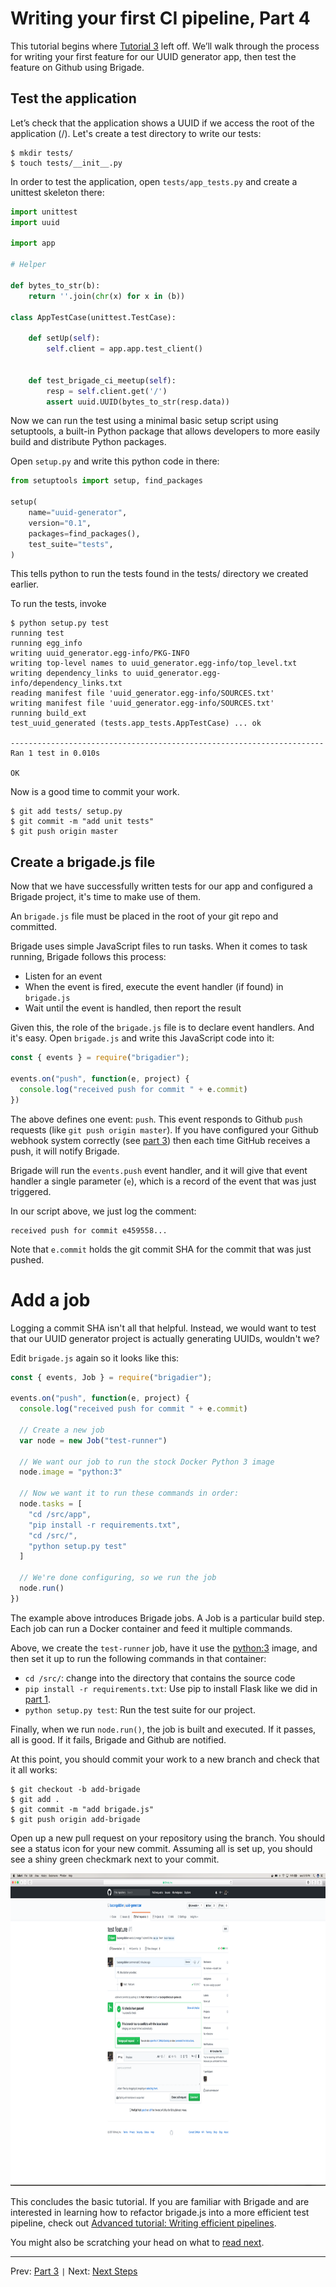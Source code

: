 # Writing your first CI pipeline, Part 4

This tutorial begins where [Tutorial 3][part3] left off. We’ll walk through the process for writing your first feature for our UUID generator app, then test the feature on Github using Brigade.

## Test the application

Let’s check that the application shows a UUID if we access the root of the application (/). Let's create a test directory to write our tests:

```
$ mkdir tests/
$ touch tests/__init__.py
```

In order to test the application, open `tests/app_tests.py` and create a unittest skeleton there:

```python
import unittest
import uuid

import app

# Helper

def bytes_to_str(b):
    return ''.join(chr(x) for x in (b))
    
class AppTestCase(unittest.TestCase):

    def setUp(self):
        self.client = app.app.test_client()


    def test_brigade_ci_meetup(self):
        resp = self.client.get('/')
        assert uuid.UUID(bytes_to_str(resp.data))
```

Now we can run the test using a minimal basic setup script using setuptools, a built-in Python package that allows developers to more easily build and distribute Python packages.

Open `setup.py` and write this python code in there:

```python
from setuptools import setup, find_packages

setup(
    name="uuid-generator",
    version="0.1",
    packages=find_packages(),
    test_suite="tests",
)
```

This tells python to run the tests found in the tests/ directory we created earlier.

To run the tests, invoke

```
$ python setup.py test
running test
running egg_info
writing uuid_generator.egg-info/PKG-INFO
writing top-level names to uuid_generator.egg-info/top_level.txt
writing dependency_links to uuid_generator.egg-info/dependency_links.txt
reading manifest file 'uuid_generator.egg-info/SOURCES.txt'
writing manifest file 'uuid_generator.egg-info/SOURCES.txt'
running build_ext
test_uuid_generated (tests.app_tests.AppTestCase) ... ok

----------------------------------------------------------------------
Ran 1 test in 0.010s

OK
```

Now is a good time to commit your work.

```
$ git add tests/ setup.py
$ git commit -m "add unit tests"
$ git push origin master
```

## Create a brigade.js file

Now that we have successfully written tests for our app and configured a Brigade project, it's time to make use of them.

An `brigade.js` file must be placed in the root of your git repo and committed.

Brigade uses simple JavaScript files to run tasks. When it comes to task running, Brigade follows this process:

- Listen for an event
- When the event is fired, execute the event handler (if found) in `brigade.js`
- Wait until the event is handled, then report the result

Given this, the role of the `brigade.js` file is to declare event handlers. And it's easy. Open `brigade.js` and write this JavaScript code into it:

```javascript
const { events } = require("brigadier");

events.on("push", function(e, project) {
  console.log("received push for commit " + e.commit)
})
```

The above defines one event: `push`. This event responds to Github `push` requests (like `git push origin master`). If you have configured your Github webhook system correctly (see [part 3][part3]) then each time GitHub receives a push, it will notify Brigade.

Brigade will run the `events.push` event handler, and it will give that event handler a single parameter (`e`), which is a record of the event that was just triggered.

In our script above, we just log the comment:

```
received push for commit e459558...
```

Note that `e.commit` holds the git commit SHA for the commit that was just pushed.

# Add a job

Logging a commit SHA isn't all that helpful. Instead, we would want to test that our UUID generator project is actually generating UUIDs, wouldn't we?

Edit `brigade.js` again so it looks like this:

```javascript
const { events, Job } = require("brigadier");

events.on("push", function(e, project) {
  console.log("received push for commit " + e.commit)

  // Create a new job
  var node = new Job("test-runner")

  // We want our job to run the stock Docker Python 3 image
  node.image = "python:3"

  // Now we want it to run these commands in order:
  node.tasks = [
    "cd /src/app",
    "pip install -r requirements.txt",
    "cd /src/",
    "python setup.py test"
  ]

  // We're done configuring, so we run the job
  node.run()
})
```

The example above introduces Brigade jobs. A Job is a particular build step. Each job can run a Docker container and feed it multiple commands.

Above, we create the `test-runner` job, have it use the [python:3](https://hub.docker.com/_/python/) image, and then set it up to run the following commands in that container:

- `cd /src/`: change into the directory that contains the source code
- `pip install -r requirements.txt`: Use pip to install Flask like we did in [part 1][part1].
- `python setup.py test`: Run the test suite for our project.

Finally, when we run `node.run()`, the job is built and executed. If it passes, all is good. If it fails, Brigade and Github are notified.

At this point, you should commit your work to a new branch and check that it all works:

```
$ git checkout -b add-brigade
$ git add .
$ git commit -m "add brigade.js"
$ git push origin add-brigade
```

Open up a new pull request on your repository using the branch. You should see a status icon for your new commit. Assuming all is set up, you should see a shiny green checkmark next to your commit.

<img src="img/img5.png" style="height: 500px;" />

This concludes the basic tutorial. If you are familiar with Brigade and are interested in learning how to refactor brigade.js into a more efficient test pipeline, check out [Advanced tutorial: Writing efficient pipelines][efficient-pipelines].

You might also be scratching your head on what to [read next][readnext].

---

Prev: [Part 3][part3] `|` Next: [Next Steps][readnext]

[efficient-pipelines]: writing-efficient-pipelines.md
[part1]: tutorial01.md
[part3]: tutorial03.md
[readnext]: readnext.md
